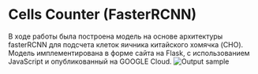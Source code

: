 # Cells Counter (FasterRCNN)
В ходе работы была построена модель на основе архитектуры fasterRCNN для подсчета клеток яичника китайского хомячка (CHO). Модель  имплементирована в форме сайта на Flask, с использованием JavaScript и опубликованный на GOOGLE Cloud.
![Output sample](https://github.com/ViktorKuvshinov/Cells_counter_fRCNN/blob/main/static/photos/Cells.gif)

